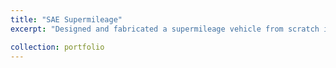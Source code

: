 ```yaml
---
title: "SAE Supermileage"
excerpt: "Designed and fabricated a supermileage vehicle from scratch including aluminum space-frame chassis, fiberglass body, powertrain, steering geometry, and safety subsystems. Noteworthy development included air-fuel mixture subsystem conversion from carbureted to electronic-fuel-injection. <br/><img src='/images/Supermileage1.JPG'> <br/><img src='/images/Supermileage2.png'>"

collection: portfolio
---
```


 
